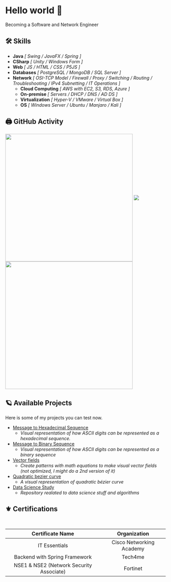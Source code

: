 
# Hello world 👋

Becoming a Software and Network Engineer

## 🛠 Skills

 - **Java** *[ Swing / JavaFX / Spring ]*
 - **CSharp** *[ Unity / Windows Form ]*
 - **Web** *[ JS / HTML / CSS / P5JS ]*
 - **Databases** *[ PostgreSQL / MongoDB / SQL Server ]*
 - **Network** *[ OSI-TCP Model / Firewall / Proxy / Switching / Routing / Troubleshooting / IPv4 Subnetting / IT Operations ]*
    - **Cloud Computing** *[ AWS with EC2, S3, RDS, Azure ]*
    - **On-premise** *[ Servers / DHCP / DNS / AD DS ]*
    - **Virtualization** *[ Hyper-V / VMware / Virtual Box ]*
    - **OS** *[ Windows Server / Ubuntu / Manjaro / Kali ]*




## 🖨 GitHub Activity

<div>
  <img width=400 align="center" src="https://github-readme-stats.vercel.app/api?username=daviddev16&show_icons=true&theme=ayu-mirage" />
  <img align="center" src="https://github-readme-stats.vercel.app/api/top-langs/?username=daviddev16&layout=compact&hide=css,scss,html&theme=ayu-mirage" />
  <img width=400 align="center" src="https://github-profile-trophy.vercel.app/?username=daviddev16&row=1&theme=onedark" />
</div>

## 🪐 Available Projects

Here is some of my projects you can test now.

- [Message to Hexadecimal Sequence](https://daviddev16.github.io/text2binary-hex?type=hex)
  - *Visual representation of how ASCII digits can be represented as a hexadecimal sequence.*
- [Message to Binary Sequence](https://daviddev16.github.io/text2binary-hex?type=binary)
  - *Visual representation of how ASCII digits can be represented as a binary sequence*
- [Vector fields](https://github.com/daviddev16/vector-fields)
  - *Create patterns with math equations to make visual vector fields (not optimized, I might do a 2nd version of it)*
- [Quadratic bezier curve](https://github.com/daviddev16/quadratic-bezier-p5js)
  - *A visual representation of quadratic bézier curve*
- [Data Science Study](https://github.com/daviddev16/data-science)
  - *Repository realated to data science stuff and algorithms*


## ⚜️ Certifications

<html><br></html>

|             Certificate Name             |       Organization       |
|:----------------------------------------:|:------------------------:|
|               IT Essentials              | Cisco Networking Academy |
|       Backend with Spring Framework      |          Tech4me         |
| NSE1 & NSE2 (Network Security Associate) |         Fortinet         |

<html><br></html>



